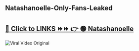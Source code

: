 
 ## Natashanoelle-Only-Fans-Leaked

# <h2><a href="https://clipsfans.com/Natashanoelle&ref=git">🔗 Click to LINKS ⏩⏩ 👉 🟢 Natashanoelle </a></h2>

<a href="https://clipsfans.com/Natashanoelle&ref=git" rel="nofollow" data-target="animated-image.originalLink"><img src="https://i.ibb.co.com/xMMVF88/686577567.gif" alt="Viral Video Original" style="max-width: 100%; display: inline-block;" data-target="animated-image.originalImage"></a>
